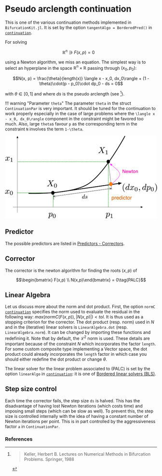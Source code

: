 # Pseudo arclength continuation

This is one of the various continuation methods implemented in `BifurcationKit.jl`. It is set by the option `tangentAlgo = BorderedPred()` in [`continuation`](@ref).

For solving 

$$\mathbb R^n\ni F(x,p) = 0 \quad\tag{E}$$

using a Newton algorithm, we miss an equation. The simplest way is to select an hyperplane in the space $\mathbb R^n\times \mathbb R$ passing through $(x_0,p_0)$:

$$N(x, p) = \frac{\theta}{length(x)} \langle x - x_0, dx_0\rangle + (1 - \theta)\cdot(p - p_0)\cdot dp_0 - ds = 0$$

with $\theta\in[0,1]$ and where $ds$ is the pseudo arclength (see [^Keller]).

!!! warning "Parameter `theta`"
    The parameter `theta` in the struct `ContinuationPar` is very important. It should be tuned for the continuation to work properly especially in the case of large problems where the ``\langle x - x_0, dx_0\rangle`` component in the constraint might be favored too much. Also, large `theta`s favour `p` as the corresponding term in the constraint ``N`` involves the term ``1-\theta``.
    
![](PALC.png)
    

## Predictor

The possible predictors are listed in [Predictors - Correctors](@ref).

## Corrector

The corrector is the newton algorithm for finding the roots $(x,p)$ of

$$\begin{bmatrix} F(x,p) \\	N(x,p)\end{bmatrix} = 0\tag{PALC}$$

## Linear Algebra

Let us discuss more about the norm and dot product. First, the option `normC` [`continuation`](@ref) specifies the norm used to evaluate the residual in the following way: $max(normC(F(x,p)), |N(x,p)|)<tol$. It is thus used as a stopping criterion for the corrector. The dot product (resp. norm) used in $N$ and in the (iterative) linear solvers is `LinearAlgebra.dot` (resp. `LinearAlgebra.norm`). It can be changed by importing these functions and redefining it. Note that by default, the $\mathcal L^2$ norm is used. These details are important because of the constraint $N$ which incorporates the factor `length`. For some custom composite type implementing a Vector space, the dot product could already incorporates the `length` factor in which case you should either redefine the dot product or change $\theta$.

The linear solver for the linear problem associated to (PALC) is set by the option `linearAlgo` in [`continuation`](@ref): it is one of [Bordered linear solvers (BLS)](@ref).



## Step size control

Each time the corrector fails, the step size ``ds`` is halved. This has the disadvantage of having lost Newton iterations (which costs time) and imposing small steps (which can be slow as well). To prevent this, the step size is controlled internally with the idea of having a constant number of Newton iterations per point. This is in part controlled by the aggressiveness factor `a` in `ContinuationPar`. 


### References

[^Keller]:> Keller, Herbert B. Lectures on Numerical Methods in Bifurcation Problems. Springer, 1988
